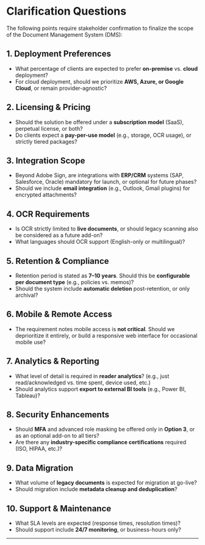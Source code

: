 # Clarification Questions

The following points require stakeholder confirmation to finalize the scope of the Document Management System (DMS):

## 1. Deployment Preferences
- What percentage of clients are expected to prefer **on-premise** vs. **cloud** deployment?
- For cloud deployment, should we prioritize **AWS, Azure, or Google Cloud**, or remain provider-agnostic?

## 2. Licensing & Pricing
- Should the solution be offered under a **subscription model** (SaaS), perpetual license, or both?
- Do clients expect a **pay-per-use model** (e.g., storage, OCR usage), or strictly tiered packages?

## 3. Integration Scope
- Beyond Adobe Sign, are integrations with **ERP/CRM** systems (SAP, Salesforce, Oracle) mandatory for launch, or optional for future phases?
- Should we include **email integration** (e.g., Outlook, Gmail plugins) for encrypted attachments?

## 4. OCR Requirements
- Is OCR strictly limited to **live documents**, or should legacy scanning also be considered as a future add-on?
- What languages should OCR support (English-only or multilingual)?

## 5. Retention & Compliance
- Retention period is stated as **7–10 years**. Should this be **configurable per document type** (e.g., policies vs. memos)?
- Should the system include **automatic deletion** post-retention, or only archival?

## 6. Mobile & Remote Access
- The requirement notes mobile access is **not critical**. Should we deprioritize it entirely, or build a responsive web interface for occasional mobile use?

## 7. Analytics & Reporting
- What level of detail is required in **reader analytics**? (e.g., just read/acknowledged vs. time spent, device used, etc.)
- Should analytics support **export to external BI tools** (e.g., Power BI, Tableau)?

## 8. Security Enhancements
- Should **MFA** and advanced role masking be offered only in **Option 3**, or as an optional add-on to all tiers?
- Are there any **industry-specific compliance certifications** required (ISO, HIPAA, etc.)?

## 9. Data Migration
- What volume of **legacy documents** is expected for migration at go-live?
- Should migration include **metadata cleanup and deduplication**?

## 10. Support & Maintenance
- What SLA levels are expected (response times, resolution times)?
- Should support include **24/7 monitoring**, or business-hours only?

---
